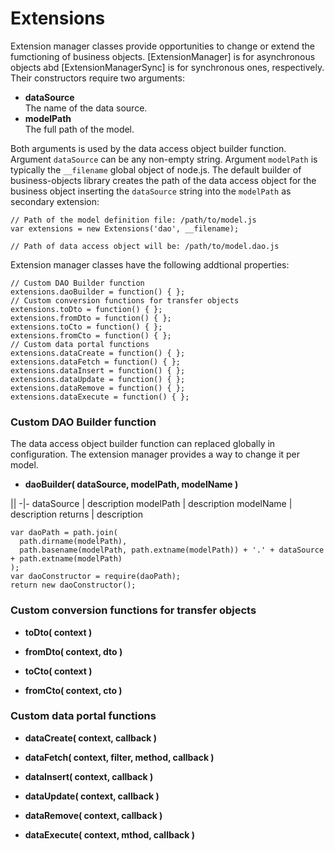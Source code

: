 [//]: # (40, Extensions)

# Extensions

Extension manager classes provide opportunities to change or extend the
fumctioning of business objects. [ExtensionManager] is for asynchronous
objects abd [ExtensionManagerSync] is for synchronous ones, respectively.
Their constructors require two arguments:

* __dataSource__  
  The name of the data source.
* __modelPath__  
  The full path of the model.

Both arguments is used by the data access object builder function. Argument
`dataSource` can be any non-empty string. Argument `modelPath` is typically
the `__filename` global object of node.js. The default builder of business-objects
library creates the path of the data access object for the business object
inserting the `dataSource` string into the `modelPath` as secondary extension:

```
// Path of the model definition file: /path/to/model.js
var extensions = new Extensions('dao', __filename);

// Path of data access object will be: /path/to/model.dao.js
```

Extension manager classes have the following addtional properties:

```
// Custom DAO Builder function
extensions.daoBuilder = function() { };
// Custom conversion functions for transfer objects
extensions.toDto = function() { };
extensions.fromDto = function() { };
extensions.toCto = function() { };
extensions.fromCto = function() { };
// Custom data portal functions
extensions.dataCreate = function() { };
extensions.dataFetch = function() { };
extensions.dataInsert = function() { };
extensions.dataUpdate = function() { };
extensions.dataRemove = function() { };
extensions.dataExecute = function() { };
```

### Custom DAO Builder function

The data access object builder function can replaced globally in configuration.
The extension manager provides a way to change it per model.

* __daoBuilder( dataSource, modelPath, modelName )__  


||
-|-
dataSource | description
modelPath | description
modelName | description
returns | description

```
var daoPath = path.join(
  path.dirname(modelPath),
  path.basename(modelPath, path.extname(modelPath)) + '.' + dataSource + path.extname(modelPath)
);
var daoConstructor = require(daoPath);
return new daoConstructor();
```

### Custom conversion functions for transfer objects

* __toDto( context )__  

* __fromDto( context, dto )__  

* __toCto( context )__  

* __fromCto( context, cto )__  


### Custom data portal functions

* __dataCreate( context, callback )__  

* __dataFetch( context, filter, method, callback )__  

* __dataInsert( context, callback )__  

* __dataUpdate( context, callback )__  

* __dataRemove( context, callback )__  

* __dataExecute( context, mthod, callback )__  
